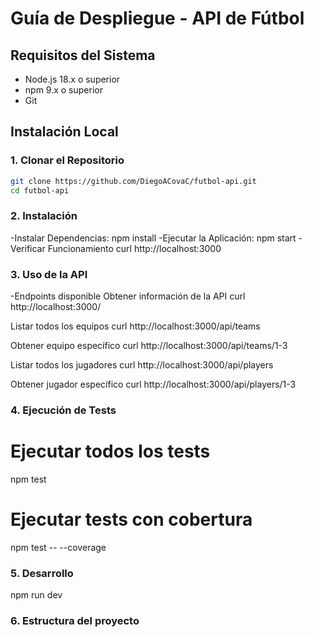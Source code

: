 # Guía de Despliegue - API de Fútbol 

## Requisitos del Sistema
- Node.js 18.x o superior
- npm 9.x o superior
- Git

## Instalación Local

### 1. Clonar el Repositorio
```bash
git clone https://github.com/DiegoACovaC/futbol-api.git
cd futbol-api
```

### 2. Instalación

-Instalar Dependencias:
 npm install
 -Ejecutar la Aplicación:
 npm start
 -Verificar Funcionamiento
 curl http://localhost:3000
 
### 3. Uso de la API
-Endpoints disponible
Obtener información de la API
curl http://localhost:3000/

Listar todos los equipos
curl http://localhost:3000/api/teams

Obtener equipo específico
curl http://localhost:3000/api/teams/1-3

Listar todos los jugadores
curl http://localhost:3000/api/players

Obtener jugador específico
curl http://localhost:3000/api/players/1-3

### 4. Ejecución de Tests
# Ejecutar todos los tests
npm test

# Ejecutar tests con cobertura
npm test -- --coverage

### 5. Desarrollo
npm run dev

### 6. Estructura del proyecto
